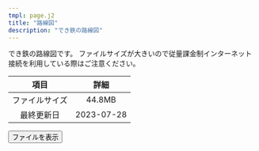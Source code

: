 ```yaml
---
tmpl: page.j2
title: "路線図"
description: "でき鉄の路線図"
---
```


でき鉄の路線図です。
ファイルサイズが大きいので従量課金制インターネット接続を利用している際はご注意ください。

| 項目 | 詳細 |
| :-----: | :-----: |
| ファイルサイズ | 44.8MB |
| 最終更新日 | 2023-07-28 |

<button id="map_show_button">ファイルを表示</button>

<script>document.getElementById("map_show_button").onclick=()=>{document.getElementById("map_show_button").outerHTML='<a href="https://cdn.discordapp.com/attachments/1068526940924940328/1134139584024940584/dekitetsu.png"><img src="https://cdn.discordapp.com/attachments/1068526940924940328/1134139584024940584/dekitetsu.png" style="width:70vw"></a>'}</script>

